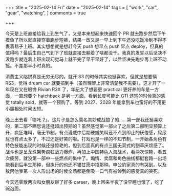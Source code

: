 +++
title = "2025-02-14 Fri"
date = "2025-02-14"
tags = [
    "work",
    "car",
    "gear",
    "watching",
]
comments = true

+++

今天是上班直接给我上到生气了，又是本来想起来快速回个 PR 就去跑步然后下午摸鱼了所以就直接穿着跑步短裤，结果一改又是一早上到下午还没吃饭冷到不得不裹着毯子上班。其实想想就是想赶今天 push 想早点 push 早点 deploy，但真的值得吗？最后生自己气到下了班就直接去躺着了啥都没干。我真的发誓以后坚决不没跑步就连着上班出现幻觉马上就干完了早干早好了，以后坚决先跑步再上班不动摇。不差那半小时真的。

消费主义陷阱真是无穷无尽的。就开 S3 的时候其实也挺喜欢，但就是想要辆 RS3，觉得 dream car 就要搞到手（虽然理智上非常清楚我不需要）。这才开了一年现在又在眼馋 Rivian R3X 了，年纪大了想要更 practical 更好养的车是一方面，一直想要个 hatchback 是另一方面。看到长度可能比 GTI 还短的时候真的感觉 totally sold，就等一个预购了。等到 2027、2028 年能拿到车也蛮好的不用更小霾相处时间太短。

晚上出去看「哪吒 2」。这片子是怎么莫名其妙成战狼了的……第一部我还挺喜欢的，第二部不瞒您说还挺超出预期的？虽然感觉第一部火了之后第二部明显预算上升，疯狂堆料，毫无节制，有点漫威中后期硬插笑料还不点到即止的厌倦感，屎尿屁也有点太多了，不过还是好笑的啦。打戏也是一样的不知节制，一开始各角色有特色技能出现的时候还挺惊艳的，但到后面真的有点三国无双式的割草厌烦感了。战斗也是呈龙珠架势疯狂战力爆炸，再加上中国特色人海战术，看两次惊艳，看五次疲劳，就没第一部中一些燃点的集中了。煽情、卖腐和角色曲线都挺套路一出场能看到后半生那种，但执行的也还不错甘愿中招那种。申公豹家真的有哭到。以及敖丙他爹第一次人形出场的时候全场都是倒吸一口气有被帅到的感觉真的笑死。

今天还零散两次和女朋友聊了好多 career，晚上回来半夜了没早睡也饿了，吃了碗泡面。